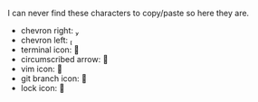 I can never find these characters to copy/paste so here they are.

- chevron right: 
- chevron left: 
- terminal icon: 
- circumscribed arrow: 
- vim icon: 
- git branch icon: 
- lock icon: 
